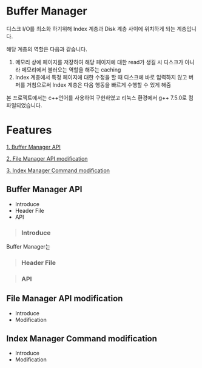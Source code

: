 Buffer Manager   
==============
디스크 I/O를 최소화 하기위해 Index 계층과 Disk 계층 사이에 위치하게 되는 계층입니다.   
     
해당 계층의 역할은 다음과 같습니다.   
1. 메모리 상에 페이지를 저장하여 해당 페이지에 대한 read가 생길 시 디스크가 아니라 메모리에서 불러오는 역할을 해주는 caching   
2. Index 계층에서 특정 페이지에 대한 수정을 할 때 디스크에 바로 입력하지 않고 버퍼를 거침으로써 Index 계층은 다음 행동을 빠르게 수행할 수 있게 해줌
   
본 프로젝트에서는 c++언어를 사용하여 구현하였고 리눅스 환경에서 g++ 7.5.0로 컴파일되었습니다.
  
Features
========
[1. Buffer Manager API](#buffer-manager-api)
   
[2. File Manager API modification](#file-manager-api-modification)
   
[3. Index Manager Command modification](#index-manager-command-modification)
   
## Buffer Manager API
+ Introduce
+ Header File
+ API

> ### Introduce
Buffer Manager는   

> ### Header File
   
> ### API
   
## File Manager API modification
+ Introduce
+ Modification
## Index Manager Command modification
+ Introduce
+ Modification